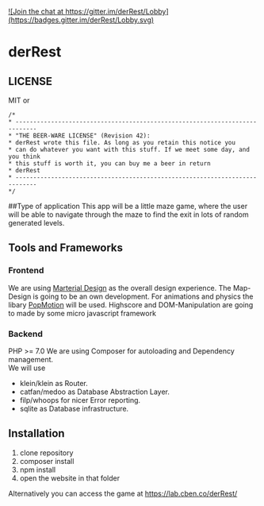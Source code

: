 <a target="_blank" href="https://gitter.im/derRest/Lobby?utm_source=badge&utm_medium=badge&utm_campaign=pr-badge&utm_content=badge"> ![Join the chat at https://gitter.im/derRest/Lobby](https://badges.gitter.im/derRest/Lobby.svg)</a>
# derRest
## LICENSE
MIT or
````
/*
* ----------------------------------------------------------------------------
* "THE BEER-WARE LICENSE" (Revision 42):
* derRest wrote this file. As long as you retain this notice you
* can do whatever you want with this stuff. If we meet some day, and you think
* this stuff is worth it, you can buy me a beer in return
* derRest
* ----------------------------------------------------------------------------
*/
````
##Type of application
This app will be a little maze game, where the user will be able to navigate through the maze to find the exit in lots of random generated levels.


## Tools and Frameworks

### Frontend

We are using <a href="http://materializecss.com"/>Marterial Design</a> as the overall design experience.
The Map-Design is going to be an own development.
For animations and physics the libary <a href="https://popmotion.io">PopMotion</a> will be used.
Highscore and DOM-Manipulation are going to made by some micro javascript framework

### Backend

PHP >= 7.0
We are using Composer for autoloading and Dependency management.  
We will use 
 - klein/klein as Router.  
 - catfan/medoo as Database Abstraction Layer.  
 - filp/whoops for nicer Error reporting.
 - sqlite as Database infrastructure.  

## Installation

1. clone repository
2. composer install
3. npm install
3. open the website in that folder

Alternatively you can access the game at https://lab.cben.co/derRest/